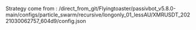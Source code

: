 Strategy come from : /direct_from_git/Flyingtoaster/passivbot_v5.8.0-main/configs/particle_swarm/recursive/longonly_01_lessAU/XMRUSDT_20221030062757_604d9/config.json
